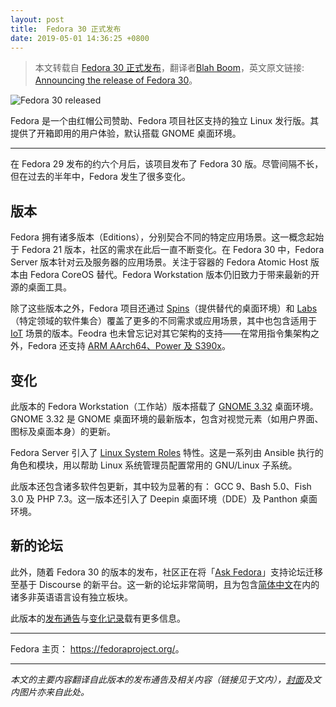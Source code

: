 ```yaml
---
layout: post
title:  Fedora 30 正式发布
date: 2019-05-01 14:36:25 +0800
---
```


> 本文转载自 [Fedora 30 正式发布](https://openingsource.org/6567/)，翻译者[Blah Boom](https://openingsource.org/author/blah/)，英文原文链接: [Announcing the release of Fedora 30](https://fedoramagazine.org/announcing-fedora-30/)。

![Fedora 30 released](https://fedoramagazine.org/wp-content/uploads/2019/04/fedora30-816x345.jpg)

Fedora 是一个由红帽公司赞助、Fedora 项目社区支持的独立 Linux 发行版。其提供了开箱即用的用户体验，默认搭载 GNOME 桌面环境。

---

在 Fedora 29 发布的约六个月后，该项目发布了 Fedora 30 版。尽管间隔不长，但在过去的半年中，Fedora 发生了很多变化。

## 版本

Fedora 拥有诸多版本（Editions），分别契合不同的特定应用场景。这一概念起始于 Fedora 21 版本，社区的需求在此后一直不断变化。在 Fedora 30 中，Fedora Server 版本针对云及服务器的应用场景。关注于容器的 Fedora Atomic Host 版本由 Fedora CoreOS 替代。Fedora Workstation 版本仍旧致力于带来最新的开源的桌面工具。

除了这些版本之外，Fedora 项目还通过 [Spins](https://spins.fedoraproject.org/)（提供替代的桌面环境）和 [Labs](https://labs.fedoraproject.org/)（特定领域的软件集合）覆盖了更多的不同需求或应用场景，其中也包含适用于 [IoT](https://iot.fedoraproject.org/) 场景的版本。Feodra 也未曾忘记对其它架构的支持——在常用指令集架构之外，Fedora 还支持 [ARM AArch64、Power 及 S390x](https://alt.fedoraproject.org/alt/)。

## 变化

此版本的 Fedora Workstation（工作站）版本搭载了 [GNOME 3.32](https://help.gnome.org/misc/release-notes/3.32/) 桌面环境。GNOME 3.32 是 GNOME 桌面环境的最新版本，包含对视觉元素（如用户界面、图标及桌面本身）的更新。

Fedora Server 引入了 [Linux System Roles](https://linux-system-roles.github.io/) 特性。这是一系列由 Ansible 执行的角色和模块，用以帮助 Linux 系统管理员配置常用的 GNU/Linux 子系统。

此版本还包含诸多软件包更新，其中较为显著的有： GCC 9、Bash 5.0、Fish 3.0 及 PHP 7.3。这一版本还引入了 Deepin 桌面环境（DDE）及 Panthon 桌面环境。

## 新的论坛

此外，随着 Fedora 30 的版本的发布，社区正在将「[Ask Fedora](http://ask.fedoraproject.org/)」支持论坛迁移至基于 Discourse 的新平台。这一新的论坛非常简明，且为包含[简体中文](https://ask.fedoraproject.org/c/Simplified-Chinese)在内的诸多非英语语言设有独立板块。



此版本的[发布通告](https://fedoramagazine.org/announcing-fedora-30/)与[变化记录](https://fedoraproject.org/wiki/Releases/30/ChangeSet)载有更多信息。

---

Fedora 主页：
<a href="https://fedoraproject.org/">https://fedoraproject.org/</a>。

---

*本文的主要内容翻译自此版本的发布通告及相关内容（链接见于文内），[封面](https://fedoramagazine.org/wp-content/uploads/2019/04/fedora30-1024x433.jpg)及文内图片亦来自此处。*

